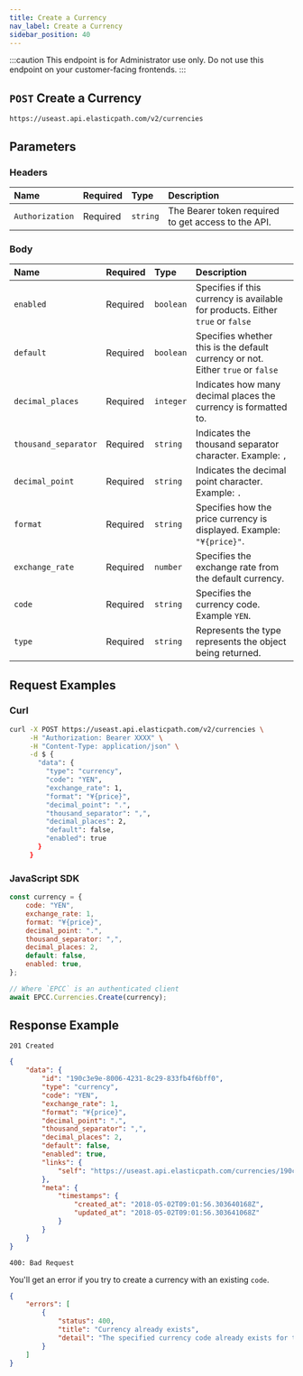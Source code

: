 ```yaml
---
title: Create a Currency
nav_label: Create a Currency
sidebar_position: 40
---
```


:::caution
This endpoint is for Administrator use only. Do not use this endpoint on your customer-facing frontends.
:::

## `POST` Create a Currency

```http
https://useast.api.elasticpath.com/v2/currencies
```

## Parameters

### Headers

| Name | Required | Type | Description |
| :--- | :--- | :--- | :--- |
| `Authorization` | Required | `string` | The Bearer token required to get access to the API. |

### Body

| Name | Required | Type | Description                                                                      |
| :--- | :--- | :--- |:---------------------------------------------------------------------------------|
| `enabled` | Required | `boolean` | Specifies if this currency is available for products. Either `true` or `false`   |
| `default` | Required | `boolean` | Specifies whether this is the default currency or not. Either `true` or `false`  |
| `decimal_places` | Required | `integer`  | Indicates how many decimal places the currency is formatted to.                  |
| `thousand_separator` | Required | `string`  | Indicates the thousand separator character. Example: `,`                         |
| `decimal_point` | Required | `string`  | Indicates the decimal point character. Example: `.`                              |
| `format` | Required | `string`  | Specifies how the price currency is displayed. Example: `"¥{price}"`.            |
| `exchange_rate` | Required | `number` | Specifies the exchange rate from the default currency.                           |
| `code` | Required | `string`  | Specifies the currency code. Example `YEN`.                                      |
| `type` | Required | `string`  | Represents the type represents the object being returned.                        |

## Request Examples

### Curl

```bash
curl -X POST https://useast.api.elasticpath.com/v2/currencies \
     -H "Authorization: Bearer XXXX" \
     -H "Content-Type: application/json" \
     -d $ {
       "data": {
         "type": "currency",
         "code": "YEN",
         "exchange_rate": 1,
         "format": "¥{price}",
         "decimal_point": ".",
         "thousand_separator": ",",
         "decimal_places": 2,
         "default": false,
         "enabled": true
       }
     }
```

### JavaScript SDK

```javascript
const currency = {
    code: "YEN",
    exchange_rate: 1, 
    format: "¥{price}",
    decimal_point: ".",
    thousand_separator: ",",
    decimal_places: 2,
    default: false,
    enabled: true,
};

// Where `EPCC` is an authenticated client
await EPCC.Currencies.Create(currency);
```

## Response Example

`201 Created`

```json
{
    "data": {
        "id": "190c3e9e-8006-4231-8c29-833fb4f6bff0",
        "type": "currency",
        "code": "YEN",
        "exchange_rate": 1,
        "format": "¥{price}",
        "decimal_point": ".",
        "thousand_separator": ",",
        "decimal_places": 2,
        "default": false,
        "enabled": true,
        "links": {
            "self": "https://useast.api.elasticpath.com/currencies/190c3e9e-8006-4231-8c29-833fb4f6bff0"
        },
        "meta": {
            "timestamps": {
                "created_at": "2018-05-02T09:01:56.303640168Z",
                "updated_at": "2018-05-02T09:01:56.303641068Z"
            }
        }
    }
}
```

`400: Bad Request`

You'll get an error if you try to create a currency with an existing `code`.

```json
{
    "errors": [
        {
            "status": 400,
            "title": "Currency already exists",
            "detail": "The specified currency code already exists for this store"
        }
    ]
}
```
